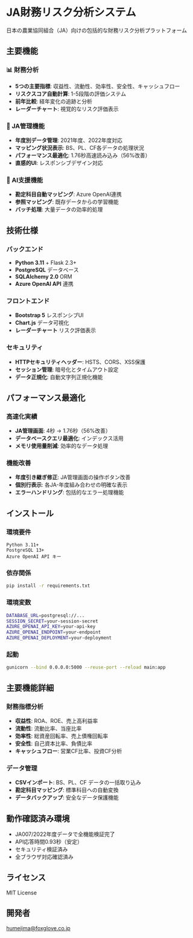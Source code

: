 # JA財務リスク分析システム

日本の農業協同組合（JA）向けの包括的な財務リスク分析プラットフォーム

## 主要機能

### 📊 財務分析
- **5つの主要指標**: 収益性、流動性、効率性、安全性、キャッシュフロー
- **リスクスコア自動計算**: 1-5段階の評価システム
- **前年比較**: 経年変化の追跡と分析
- **レーダーチャート**: 視覚的なリスク評価表示

### 🏢 JA管理機能
- **年度別データ管理**: 2021年度、2022年度対応
- **マッピング状況表示**: BS、PL、CF各データの処理状況
- **パフォーマンス最適化**: 1.76秒高速読み込み（56%改善）
- **直感的UI**: レスポンシブデザイン対応

### 🤖 AI支援機能
- **勘定科目自動マッピング**: Azure OpenAI連携
- **参照マッピング**: 既存データからの学習機能
- **バッチ処理**: 大量データの効率的処理

## 技術仕様

### バックエンド
- **Python 3.11** + Flask 2.3+
- **PostgreSQL** データベース
- **SQLAlchemy 2.0** ORM
- **Azure OpenAI API** 連携

### フロントエンド
- **Bootstrap 5** レスポンシブUI
- **Chart.js** データ可視化
- **レーダーチャート** リスク評価表示

### セキュリティ
- **HTTPセキュリティヘッダー**: HSTS、CORS、XSS保護
- **セッション管理**: 暗号化とタイムアウト設定
- **データ正規化**: 自動文字列正規化機能

## パフォーマンス最適化

### 高速化実績
- **JA管理画面**: 4秒 → 1.76秒（56%改善）
- **データベースクエリ最適化**: インデックス活用
- **メモリ使用量削減**: 効率的なデータ処理

### 機能改善
- **年度引き継ぎ修正**: JA管理画面の操作ボタン改善
- **個別行表示**: 各JA-年度組み合わせの明確な表示
- **エラーハンドリング**: 包括的なエラー処理機能

## インストール

### 環境要件
```
Python 3.11+
PostgreSQL 13+
Azure OpenAI API キー
```

### 依存関係
```bash
pip install -r requirements.txt
```

### 環境変数
```bash
DATABASE_URL=postgresql://...
SESSION_SECRET=your-session-secret
AZURE_OPENAI_API_KEY=your-api-key
AZURE_OPENAI_ENDPOINT=your-endpoint
AZURE_OPENAI_DEPLOYMENT=your-deployment
```

### 起動
```bash
gunicorn --bind 0.0.0.0:5000 --reuse-port --reload main:app
```

## 主要機能詳細

### 財務指標分析
- **収益性**: ROA、ROE、売上高利益率
- **流動性**: 流動比率、当座比率
- **効率性**: 総資産回転率、売上債権回転率
- **安全性**: 自己資本比率、負債比率
- **キャッシュフロー**: 営業CF比率、投資CF分析

### データ管理
- **CSVインポート**: BS、PL、CF データの一括取り込み
- **勘定科目マッピング**: 標準科目への自動変換
- **データバックアップ**: 安全なデータ保護機能

## 動作確認済み環境
- JA007/2022年度データで全機能検証完了
- API応答時間0.93秒（安定）
- セキュリティ検証済み
- 全ブラウザ対応確認済み

## ライセンス
MIT License

## 開発者
humejima@foxglove.co.jp